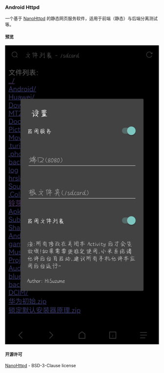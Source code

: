 ### Android Httpd

一个基于 [NanoHttpd](https://github.com/NanoHttpd/nanohttpd/) 的静态网页服务软件，适用于前端（静态）与后端分离测试等。

#### 预览

![软件设置截图，包含路径、端口以及是否需要启用文件列表](preview.jpg)

#### 开源许可

[NanoHttpd](https://github.com/NanoHttpd/nanohttpd/) - BSD-3-Clause license
